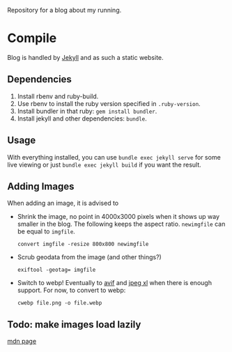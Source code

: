 Repository for a blog about my running.

# Compile

Blog is handled by [Jekyll](https://jekyllrb.com/) and as such a static
website.

## Dependencies

1. Install rbenv and ruby-build.
2. Use rbenv to install the ruby version specified in `.ruby-version`.
3. Install bundler in that ruby: `gem install bundler`.
4. Install jekyll and other dependencies: `bundle`.

## Usage

With everything installed, you can use `bundle exec jekyll serve` for some live
viewing or just `bundle exec jekyll build` if you want the result.

## Adding Images

When adding an image, it is advised to

- Shrink the image, no point in 4000x3000 pixels when it shows up way smaller
  in the blog. The following keeps the aspect ratio. `newimgfile` can be equal
  to `imgfile`.

    ```
    convert imgfile -resize 800x800 newimgfile
    ```
- Scrub geodata from the image (and other things?)

    ```
    exiftool -geotag= imgfile
    ```
- Switch to webp! Eventually to [avif](https://caniuse.com/avif) and [jpeg
  xl](https://caniuse.com/jpegxl) when there is enough support. For now, to convert to webp:

    ```
    cwebp file.png -o file.webp
    ```

## Todo: make images load lazily

[mdn page](https://developer.mozilla.org/en-US/docs/Web/Performance/Lazy_loading)
